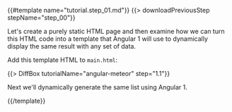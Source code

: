 {{#template name="tutorial.step_01.md"}}
{{> downloadPreviousStep stepName="step_00"}}

Let's create a purely static HTML page and then examine how we can turn this HTML code into a template that Angular 1 will use to dynamically display the same result with any set of data.

Add this template HTML to `main.html`:

{{> DiffBox tutorialName="angular-meteor" step="1.1"}}

Next we'll dynamically generate the same list using Angular 1.

{{/template}}
